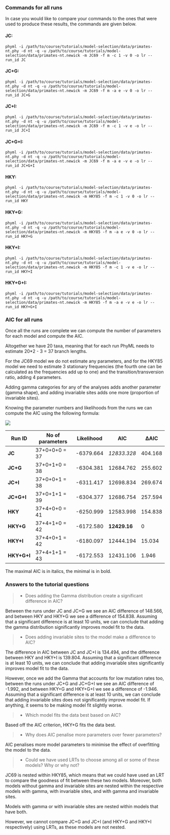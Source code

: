 ### Commands for all runs

In case you would like to compare your commands to the ones that were used to produce these results, the commands are given below.

#### JC:

`phyml -i /path/to/course/tutorials/model-selection/data/primates-nt.phy -d nt -q -u /path/to/course/tutorials/model-selection/data/primates-nt.newick -m JC69 -f m -c 1 -v 0 -o lr --run_id JC`

#### JC+G:

`phyml -i /path/to/course/tutorials/model-selection/data/primates-nt.phy -d nt -q -u /path/to/course/tutorials/model-selection/data/primates-nt.newick -m JC69 -f m -a e -v 0 -o lr --run_id JC+G`

#### JC+I:

`phyml -i /path/to/course/tutorials/model-selection/data/primates-nt.phy -d nt -q -u /path/to/course/tutorials/model-selection/data/primates-nt.newick -m JC69 -f m -c 1 -v e -o lr --run_id JC+I`

#### JC+G+I:

`phyml -i /path/to/course/tutorials/model-selection/data/primates-nt.phy -d nt -q -u /path/to/course/tutorials/model-selection/data/primates-nt.newick -m JC69 -f m -a e -v e -o lr --run_id JC+G+I`

#### HKY:

`phyml -i /path/to/course/tutorials/model-selection/data/primates-nt.phy -d nt -q -u /path/to/course/tutorials/model-selection/data/primates-nt.newick -m HKY85 -f m -c 1 -v 0 -o lr --run_id HKY`

#### HKY+G:

`phyml -i /path/to/course/tutorials/model-selection/data/primates-nt.phy -d nt -q -u /path/to/course/tutorials/model-selection/data/primates-nt.newick -m HKY85 -f m -a e -v 0 -o lr --run_id HKY+G`

#### HKY+I:

`phyml -i /path/to/course/tutorials/model-selection/data/primates-nt.phy -d nt -q -u /path/to/course/tutorials/model-selection/data/primates-nt.newick -m HKY85 -f m -c 1 -v e -o lr --run_id HKY+I`

#### HKY+G+I:

`phyml -i /path/to/course/tutorials/model-selection/data/primates-nt.phy -d nt -q -u /path/to/course/tutorials/model-selection/data/primates-nt.newick -m HKY85 -f m -a e -v e -o lr --run_id HKY+G+I`

### AIC for all runs

Once all the runs are complete we can compute the number of parameters for each model and compute the AIC.

Altogether we have 20 taxa, meaning that for each run PhyML needs to estimate 20*2 - 3 = 37 branch lengths.

For the JC69 model we do not estimate any parameters, and for the HKY85 model we need to estimate 3 stationary frequencies (the fourth one can be calculated as the frequencies add up to one) and the transition/transversion ratio, adding 4 parameters.

Adding gamma categories for any of the analyses adds another parameter (gamma shape), and adding invariable sites adds one more (proportion of invariable sites).

Knowing the parameter numbers and likelihoods from the runs we can compute the AIC using the following formula:

<img src="https://render.githubusercontent.com/render/math?math=AIC = 2k - 2\mathrm{log}(L)">

| Run ID      | No of parameters | Likelihood | AIC          | ΔAIC    |
| ----------- | ---------------- | ---------- | ------------ | ------- |
| **JC**      | 37+0+0+0 = 37    | -6379.664  | *12833.328*  | 404.168 |
| **JC+G**    | 37+0+1+0 = 38    | -6304.381  | 12684.762    | 255.602 |
| **JC+I**    | 37+0+0+1 = 38    | -6311.417  | 12698.834    | 269.674 |
| **JC+G+I**  | 37+0+1+1 = 39    | -6304.377  | 12686.754    | 257.594 |
| **HKY**     | 37+4+0+0 = 41    | -6250.999  | 12583.998    | 154.838 |
| **HKY+G**   | 37+4+1+0 = 42    | -6172.580  | **12429.16** | 0       |
| **HKY+I**   | 37+4+0+1 = 42    | -6180.097  | 12444.194    | 15.034  |
| **HKY+G+I** | 37+4+1+1 = 43    | -6172.553  | 12431.106    | 1.946   |

The maximal AIC is in italics, the minimal is in bold.

### Answers to the tutorial questions

> - Does adding the Gamma distribution create a significant difference in AIC?

Between the runs under JC and JC+G we see an AIC difference of 148.566, and between HKY and HKY+G we see a difference of 154.838. Assuming that a significant difference is at least 10 units, we can conclude that adding the gamma distribution significantly improves model fit to the data.

> - Does adding invariable sites to the model make a difference to AIC?

The difference in AIC between JC and JC+I is 134.494, and the difference between HKY and HKY+I is 139.804. Assuming that a significant difference is at least 10 units, we can conclude that adding invariable sites significantly improves model fit to the data.

However, once we add the Gamma that accounts for low mutation rates too, between the runs under JC+G and JC+G+I we see an AIC difference of -1.992, and between HKY+G and HKY+G+I we see a difference of -1.946. Assuming that a significant difference is at least 10 units, we can conclude that adding invariable sites does not significantly improve model fit. If anything, it seems to be making model fit slightly worse.

> - Which model fits the data best based on AIC?

Based off the AIC criterion, HKY+G fits the data best.

> - Why does AIC penalise more parameters over fewer parameters?

AIC penalises more model parameters to minimise the effect of overfitting the model to the data.

> - Could we have used LRTs to choose among all or some of these models? Why or why not?

JC69 is nested within HKY85, which means that we could have used an LRT to compare the goodness of fit between these two models. Moreover, both models without gamma and invariable sites are nested within the respective models with gamma, with invariable sites, and with gamma and invariable sites.

Models with gamma or with invariable sites are nested within models that have both. 

However, we cannot compare JC+G and JC+I (and HKY+G and HKY+I respectively) using LRTs, as these models are not nested.
